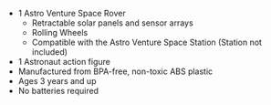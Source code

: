 <div class="unwrap" id="product-rover"></div>

- 1 Astro Venture Space Rover
    - Retractable solar panels and sensor arrays
    - Rolling Wheels
    - Compatible with the Astro Venture Space Station (Station not included)
- 1 Astronaut action figure
- Manufactured from BPA-free, non-toxic ABS plastic
- Ages 3 years and up
- No batteries required

<script class="load-script"> 
    loadContent("#product-rover", "pml-rover.html .content");
</script>